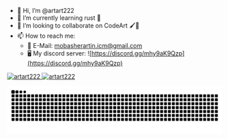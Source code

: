 * 👋 Hi, I’m @artart222
* 🌱 I’m currently learning rust 🦀
* 🤝 I’m looking to collaborate on CodeArt 🖌️🎨
* 📫 How to reach me:
  * 📧 E-Mail: mobasherartin.icm@gmail.com
  * 🖥️ My discord server: ![https://discord.gg/mhy9aK9Qzp](https://discord.gg/mhy9aK9Qzp)

<!---
artart222/artart222 is a ✨ special ✨ repository because its `README.md` (this file) appears on your GitHub profile.
You can click the Preview link to take a look at your changes.
--->

<a href="https://github.com/artart222" >
  <img height="180em" src="https://github-readme-stats.vercel.app/api?username=artart222&theme=tokyonight&show_icons=true" alt="artart222" />
  <img height="180em" src="https://github-readme-stats.vercel.app/api/top-langs/?username=artart222&show_icons=true&count_private=true&locale=en&theme=tokyonight&layout=compact&langs_count=8" alt="artart222" />
</a>

<p align="center">
  <img src="https://raw.githubusercontent.com/artart222/artart222/output/github-contribution-grid-snake.svg" />
</p>
